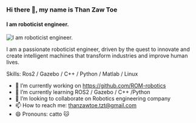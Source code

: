 ### Hi there 👋, my name is Than Zaw Toe
#### I am roboticist engineer.
![I am roboticist engineer.](https://camo.githubusercontent.com/042fc9819da8eebba411a9438d253a3be6749576a1559ff40917bae26e260f53/68747470733a2f2f692e696d6775722e636f6d2f7149314a66796c2e676966)

I am a passionate roboticist engineer, driven by the quest to innovate and create intelligent machines that transform industries and improve human lives.

Skills: Ros2 / Gazebo / C++ / Python / Matlab / Linux

- 🔭 I’m currently working on https://github.com/ROM-robotics 
- 🌱 I’m currently learning ROS2 / Gazebo / C++ /Python  
- 👯 I’m looking to collaborate on Robotics engineering company 
- 📫 How to reach me: thanzawtoe.tzt@gmail.com 
- 😄 Pronouns: catto 🐱 




